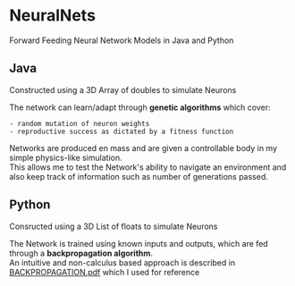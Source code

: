 # NeuralNets
Forward Feeding Neural Network Models in Java and Python
## Java
Constructed using a 3D Array of doubles to simulate Neurons

The network can learn/adapt through **genetic algorithms** which cover:
```
- random mutation of neuron weights
- reproductive success as dictated by a fitness function
```
Networks are produced en mass and are given a controllable body in my simple physics-like simulation.<br>
This allows me to test the Network's ability to navigate an environment and also keep track of information such as number of generations passed.
## Python
Consructed using a 3D List of floats to simulate Neurons

The Network is trained using known inputs and outputs, which are fed through a **backpropagation algorithm**.<br>
An intuitive and non-calculus based approach is described in [BACKPROPAGATION.pdf](python/BACKPROPAGATION.pdf) which I used for reference
